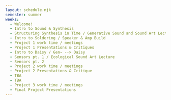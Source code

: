 ```yaml
---
layout: schedule.njk
semester: summer 
weeks:
  - Welcome! 
  - Intro to Sound & Synthesis
  - Structuring Synthesis in Time / Generative Sound and Sound Art Lecture
  - Intro to Soldering / Speaker & Amp Build 
  - Project 1 work time / meetings 
  - Project 1 Presentations & Critiques
  - Intro to Daisy / Gen~ --> Daisy 
  - Sensors pt. 1 / Ecological Sound Art Lecture
  - Sensors pt. 2 
  - Project 2 work time / meetings 
  - Project 2 Presentations & Critique
  - TBA
  - TBA
  - Project 3 work time / meetings 
  - Final Project Presentations
---
```

